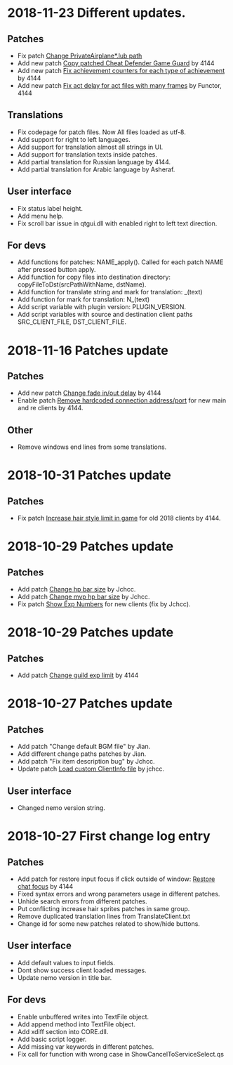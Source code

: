 # 2018-11-23 Different updates.

## Patches

 - Fix patch [Change PrivateAirplane*.lub path](http://nemo.herc.ws/patches/ChangePrivateAirplanePath/#success-clients)
 - Add new patch [Copy patched Cheat Defender Game Guard](http://nemo.herc.ws/patches/CopyCDGuard/#success-clients) by 4144
 - Add new patch [Fix achievement counters for each type of achievement](http://nemo.herc.ws/patches/FixAchievementCounters/#success-clients) by 4144
 - Add new patch [Fix act delay for act files with many frames](http://nemo.herc.ws/patches/FixActDelay/#success-clients) by Functor, 4144

## Translations

 - Fix codepage for patch files. Now All files loaded as utf-8.
 - Add support for right to left languages.
 - Add support for translation almost all strings in UI.
 - Add support for translation texts inside patches.
 - Add partial translation for Russian language by 4144.
 - Add partial translation for Arabic language by Asheraf.

## User interface

 - Fix status label height.
 - Add menu help.
 - Fix scroll bar issue in qtgui.dll with enabled right to left text direction.

## For devs

 - Add functions for patches: NAME_apply(). Called for each patch NAME after pressed button apply.
 - Add function for copy files into destination directory: copyFileToDst(srcPathWithName, dstName).
 - Add function for translate string and mark for translation: _(text)
 - Add function for mark for translation: N_(text)
 - Add script variable with plugin version: PLUGIN_VERSION.
 - Add script variables with source and destination client paths SRC_CLIENT_FILE, DST_CLIENT_FILE.

# 2018-11-16 Patches update

## Patches

 - Add new patch [Change fade in/out delay](http://nemo.herc.ws/patches/ChangeFadeOutDelay/#success-clients) by 4144
 - Enable patch [Remove hardcoded connection address/port](http://nemo.herc.ws/patches/RemoveHardcodedAddress/#success-clients) for new main and re clients by 4144.

## Other

 - Remove windows end lines from some translations.

# 2018-10-31 Patches update

## Patches

 - Fix patch [Increase hair style limit in game](http://nemo.herc.ws/patches/IncreaseHairSprites/#success-clients) for old 2018 clients by 4144.


# 2018-10-29 Patches update

## Patches

 - Add patch [Change hp bar size](http://nemo.herc.ws/patches/ChangeHealthBarSize/#success-clients) by Jchcc.
 - Add patch [Change mvp hp bar size](http://nemo.herc.ws/patches/ChangeMvpHealthBarSize/#success-clients) by Jchcc.
 - Fix patch [Show Exp Numbers](http://nemo.herc.ws/patches/ShowExpNumbers/#success-clients) for new clients (fix by Jchcc).


# 2018-10-29 Patches update

## Patches

 - Add patch [Change guild exp limit](http://nemo.herc.ws/patches/ChangeGuildExpLimit/#success-clients) by 4144

# 2018-10-27 Patches update

## Patches

 - Add patch "Change default BGM file" by Jian.
 - Add different change paths patches by Jian.
 - Add patch "Fix item description bug" by Jchcc.
 - Update patch [Load custom ClientInfo file](http://nemo.herc.ws/patches/LoadCustomClientInfo/#success-clients) by jchcc.

## User interface

 - Changed nemo version string.

# 2018-10-27 First change log entry

## Patches

 - Add patch for restore input focus if click outside of window: [Restore chat focus](http://nemo.herc.ws/patches/RestoreChatFocus/#success-clients) by 4144
 - Fixed syntax errors and wrong parameters usage in different patches.
 - Unhide search errors from different patches.
 - Put conflicting increase hair sprites patches in same group.
 - Remove duplicated translation lines from TranslateClient.txt
 - Change id for some new patches related to show/hide buttons.

## User interface

 - Add default values to input fields.
 - Dont show success client loaded messages.
 - Update nemo version in title bar.

## For devs

 - Enable unbuffered writes into TextFile object.
 - Add append method into TextFile object.
 - Add xdiff section into CORE.dll.
 - Add basic script logger.
 - Add missing var keywords in different patches.
 - Fix call for function with wrong case in ShowCancelToServiceSelect.qs
